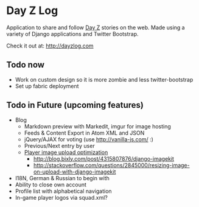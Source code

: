# Day Z Log

Application to share and follow <a href="http://dayzmod.com">Day Z</a> stories on the web. Made using a variety of Django applications and Twitter Bootstrap.

Check it out at: <http://dayzlog.com>

## Todo now

- Work on custom design so it is more zombie and less twitter-bootstrap
- Set up fabric deployment

## Todo in Future (upcoming features)

- Blog
    - Markdown preview with Markedit, imgur for image hosting
    - Feeds & Content Export in Atom XML and JSON
    - jQuery/AJAX for voting (use http://vanilla-js.com/ :)
    - Previous/Next entry by user
    - [Player image upload optimization](https://github.com/jdriscoll/django-imagekit)
        - <http://blog.bixly.com/post/4315807876/django-imagekit>
        - <http://stackoverflow.com/questions/2845000/resizing-image-on-upload-with-django-imagekit>
- I18N, German & Russian to begin with
- Ability to close own account
- Profile list with alphabetical navigation
- In-game player logos via squad.xml?